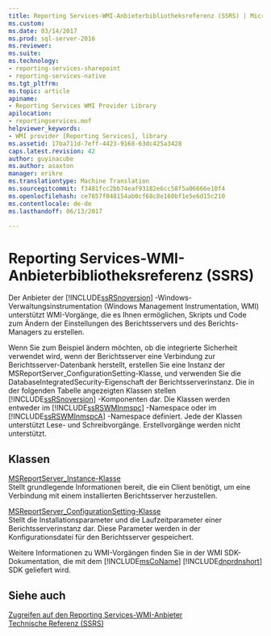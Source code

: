 ```yaml
---
title: Reporting Services-WMI-Anbieterbibliotheksreferenz (SSRS) | Microsoft Docs
ms.custom: 
ms.date: 03/14/2017
ms.prod: sql-server-2016
ms.reviewer: 
ms.suite: 
ms.technology:
- reporting-services-sharepoint
- reporting-services-native
ms.tgt_pltfrm: 
ms.topic: article
apiname:
- Reporting Services WMI Provider Library
apilocation:
- reportingservices.mof
helpviewer_keywords:
- WMI provider [Reporting Services], library
ms.assetid: 17ba711d-7eff-4423-9168-63dc425a3428
caps.latest.revision: 42
author: guyinacube
ms.author: asaxton
manager: erikre
ms.translationtype: Machine Translation
ms.sourcegitcommit: f3481fcc2bb74eaf93182e6cc58f5a06666e10f4
ms.openlocfilehash: ce7657f048154ab0cf68c8e160bf1e5e6d15c210
ms.contentlocale: de-de
ms.lasthandoff: 06/13/2017

---
```

# <a name="reporting-services-wmi-provider-library-reference-ssrs"></a>Reporting Services-WMI-Anbieterbibliotheksreferenz (SSRS)
  Der Anbieter der [!INCLUDE[ssRSnoversion](../../includes/ssrsnoversion-md.md)] -Windows-Verwaltungsinstrumentation (Windows Management Instrumentation, WMI) unterstützt WMI-Vorgänge, die es Ihnen ermöglichen, Skripts und Code zum Ändern der Einstellungen des Berichtsservers und des Berichts-Managers zu erstellen.  
  
 Wenn Sie zum Beispiel ändern möchten, ob die integrierte Sicherheit verwendet wird, wenn der Berichtsserver eine Verbindung zur Berichtsserver-Datenbank herstellt, erstellen Sie eine Instanz der MSReportServer_ConfigurationSetting-Klasse, und verwenden Sie die DatabaseIntegratedSecurity-Eigenschaft der Berichtsserverinstanz. Die in der folgenden Tabelle angezeigten Klassen stellen [!INCLUDE[ssRSnoversion](../../includes/ssrsnoversion-md.md)] -Komponenten dar. Die Klassen werden entweder im [!INCLUDE[ssRSWMInmspc](../../includes/ssrswminmspc-md.md)] -Namespace oder im [!INCLUDE[ssRSWMInmspcA](../../includes/ssrswminmspca-md.md)] -Namespace definiert. Jede der Klassen unterstützt Lese- und Schreibvorgänge. Erstellvorgänge werden nicht unterstützt.  
  
## <a name="classes"></a>Klassen  
 [MSReportServer_Instance-Klasse](../../reporting-services/wmi-provider-library-reference/msreportserver-instance-class.md)  
 Stellt grundlegende Informationen bereit, die ein Client benötigt, um eine Verbindung mit einem installierten Berichtsserver herzustellen.  
  
 [MSReportServer_ConfigurationSetting-Klasse](../../reporting-services/wmi-provider-library-reference/msreportserver-configurationsetting-class.md)  
 Stellt die Installationsparameter und die Laufzeitparameter einer Berichtsserverinstanz dar. Diese Parameter werden in der Konfigurationsdatei für den Berichtsserver gespeichert.  
  
 Weitere Informationen zu WMI-Vorgängen finden Sie in der WMI SDK-Dokumentation, die mit dem [!INCLUDE[msCoName](../../includes/msconame-md.md)] [!INCLUDE[dnprdnshort](../../includes/dnprdnshort-md.md)] SDK geliefert wird.  
  
## <a name="see-also"></a>Siehe auch  
 [Zugreifen auf den Reporting Services-WMI-Anbieter](../../reporting-services/tools/access-the-reporting-services-wmi-provider.md)   
 [Technische Referenz &#40;SSRS&#41;](../../reporting-services/technical-reference-ssrs.md)  
  
  

